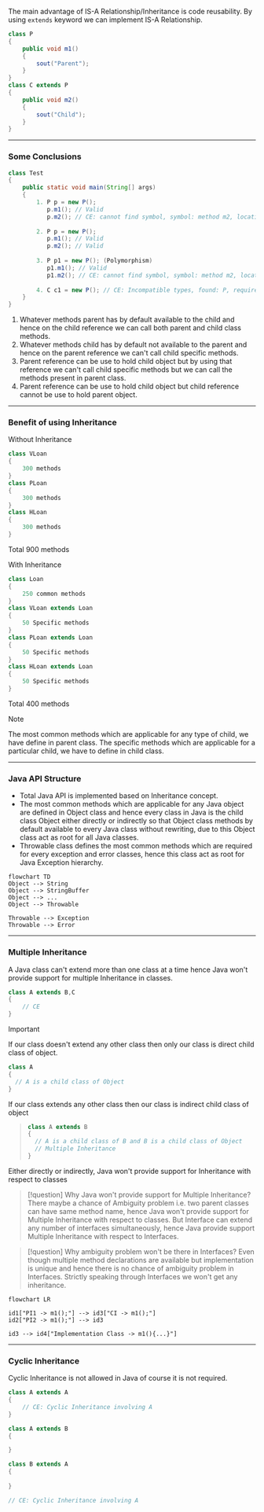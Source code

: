 The main advantage of IS-A Relationship/Inheritance is code reusability. By using `extends` keyword we can implement IS-A Relationship.

```java
class P
{
	public void m1()
	{
		sout("Parent");
	}
}
class C extends P
{
	public void m2()
	{
		sout("Child"); 
	}
}
```

---
### Some Conclusions
```java
class Test
{
	public static void main(String[] args)
	{
		1. P p = new P();
		   p.m1(); // Valid
		   p.m2(); // CE: cannot find symbol, symbol: method m2, location: class P
		
		2. P p = new P();
		   p.m1(); // Valid
		   p.m2(); // Valid
	
		3. P p1 = new P(); (Polymorphism)
		   p1.m1(); // Valid
		   p1.m2(); // CE: cannot find symbol, symbol: method m2, location: class P
		
		4. C c1 = new P(); // CE: Incompatible types, found: P, required: C
	}
}
```

1. Whatever methods parent has by default available to the child and hence on the child reference we can call both parent and child class methods.
2. Whatever methods child has by default not available to the parent and hence on the parent reference we can't call child specific methods.
3. Parent reference can be use to hold child object but by using that reference we can't call child specific methods but we can call the methods present in parent class.
4. Parent reference can be use to hold child object but child reference cannot be use to hold parent object.
---
### Benefit of using Inheritance

Without Inheritance
```java
class VLoan
{
	300 methods
}
class PLoan
{
	300 methods
}
class HLoan
{
	300 methods
}
```
Total 900 methods 

With Inheritance
```java
class Loan
{
	250 common methods
}
class VLoan extends Loan
{
	50 Specific methods
}
class PLoan extends Loan
{
	50 Specific methods
}
class HLoan extends Loan
{
	50 Specific methods
}
```
Total 400 methods

> [!NOTE]
> The most common methods which are applicable for any type of child, we have define in parent class. The specific methods which are applicable for a particular child, we have to define in child class.

---
### Java API Structure

* Total Java API is implemented based on Inheritance concept.
* The most common methods which are applicable for any Java object are defined in Object class and hence every class in Java is the child class Object either directly or indirectly so that Object class methods by default available to every Java class without rewriting, due to this Object class act as root for all Java classes.
* Throwable class defines the most common methods which are required for every exception and error classes, hence this class act as root for Java Exception hierarchy.
```mermaid
flowchart TD
Object --> String 
Object --> StringBuffer
Object --> ...
Object --> Throwable

Throwable --> Exception
Throwable --> Error

```
---
### Multiple Inheritance

A Java class can't extend more than one class at a time hence Java won't provide support for multiple Inheritance in classes.
```java
class A extends B,C
{
	// CE
}
```

>[!important] 
>If our class doesn't extend any other class then only our class is direct child class of object.
>```java
>class A
>{
>	// A is a child class of Object
>}
>```
If our class extends any other class then our class is indirect child class of object
>```java
>class A extends B
>{
>	// A is a child class of B and B is a child class of Object
>	// Multiple Inheritance	
>}
>```
>
Either directly or indirectly, Java won't provide support for Inheritance with respect to classes


>[!question] Why Java won't provide support for Multiple Inheritance?
>There maybe a chance of Ambiguity problem i.e. two parent classes can have same method name, hence Java won't provide support for Multiple Inheritance with respect to classes. But Interface can extend any number of interfaces simultaneously, hence Java provide support Multiple Inheritance with respect to Interfaces.

>[!question] Why ambiguity problem won't be there in Interfaces?
>Even though multiple method declarations are available but implementation is unique and hence there is no chance of ambiguity problem in Interfaces.
>Strictly speaking through Interfaces we won't get any inheritance.

```mermaid
flowchart LR

id1["PI1 -> m1();"] --> id3["CI -> m1();"]
id2["PI2 -> m1();"] --> id3

id3 --> id4["Implementation Class -> m1(){...}"]
```

---
### Cyclic Inheritance

Cyclic Inheritance is not allowed in Java of course it is not required.

```java
class A extends A
{
	// CE: Cyclic Inheritance involving A
}
```

```java
class A extends B
{

}

class B extends A
{
	
}

// CE: Cyclic Inheritance involving A
```

